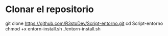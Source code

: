 # Clonar el repositorio
git clone https://github.com/R3stoDev/Script-entorno.git
cd Script-entorno
chmod +x entorn-install.sh
./entorn-install.sh
